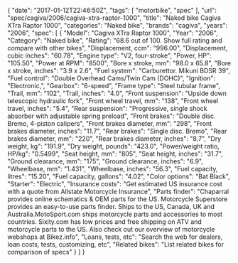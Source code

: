 {
    "date": "2017-01-12T22:46:50Z",
    "tags": [
        "motorbike",
        "spec"
    ],
    "url": "spec\/cagiva\/2006\/cagiva-xtra-raptor-1000",
    "title": "Naked bike Cagiva XTra Raptor 1000",
    "categories": "Naked bike",
    "brands": "cagiva",
    "years": "2006",
    "spec": [
        {
            "Model": "Cagiva XTra Raptor 1000",
            "Year": "2006",
            "Category": "Naked bike",
            "Rating": "68.6 out of 100. Show full rating and compare with other bikes",
            "Displacement, ccm": "996.00",
            "Displacement, cubic inches": "60.78",
            "Engine type": "V2, four-stroke",
            "Power, HP": "105.50",
            "Power at RPM": "8500",
            "Bore x stroke, mm": "98.0 x 65.8",
            "Bore x stroke, inches": "3.9 x 2.6",
            "Fuel system": "Carburettor. Mikuni BDSR 39",
            "Fuel control": "Double Overhead Cams\/Twin Cam (DOHC)",
            "Ignition": "Electronic,",
            "Gearbox": "6-speed",
            "Frame type": "Steel tubular frame",
            "Trail, mm": "102",
            "Trail, inches": "4.0",
            "Front suspension": "Upside down telescopic hydraulic fork",
            "Front wheel travel, mm": "138",
            "Front wheel travel, inches": "5.4",
            "Rear suspension": "Progressive, single shock absorber with adjustable spring preload",
            "Front brakes": "Double disc. Bremo, 4-piston calipers",
            "Front brakes diameter, mm": "298",
            "Front brakes diameter, inches": "11.7",
            "Rear brakes": "Single disc. Bremo",
            "Rear brakes diameter, mm": "220",
            "Rear brakes diameter, inches": "8.7",
            "Dry weight, kg": "191.9",
            "Dry weight, pounds": "423.0",
            "Power\/weight ratio, HP\/kg": "0.5499",
            "Seat height, mm": "805",
            "Seat height, inches": "31.7",
            "Ground clearance, mm": "175",
            "Ground clearance, inches": "6.9",
            "Wheelbase, mm": "1.431",
            "Wheelbase, inches": "56.3",
            "Fuel capacity, litres": "15.20",
            "Fuel capacity, gallons": "4.02",
            "Color options": "Bat Black",
            "Starter": "Electric",
            "Insurance costs": "Get estimated US insurance cost with a quote from Allstate Motorcycle Insurance",
            "Parts finder": "Chaparral provides online schematics & OEM parts for the US.   Motorcycle Superstore provides an easy-to-use parts finder. Ships to the US, Canada, UK and Australia.MotoSport.com ships motorcycle parts and accessories to most countries.    Sixity.com has low prices and free shipping on ATV and motorcycle parts to the US. Also check out our overview of motorcycle webshops at Bikez.info",
            "Loans, tests, etc": "Search the web for dealers, loan costs, tests, customizing, etc",
            "Related bikes": "List related bikes for comparison of specs"
        }
    ]
}